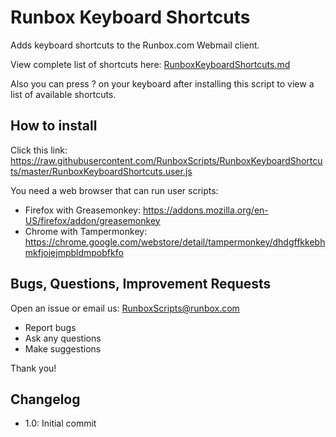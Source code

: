 # Runbox Keyboard Shortcuts

Adds keyboard shortcuts to the Runbox.com Webmail client.

View complete list of shortcuts here: [RunboxKeyboardShortcuts.md](https://github.com/RunboxScripts/RunboxKeyboardShortcuts/blob/master/RunboxKeyboardShortcuts.md)

Also you can press ? on your keyboard after installing this script to view a list of available shortcuts.

## How to install

Click this link: https://raw.githubusercontent.com/RunboxScripts/RunboxKeyboardShortcuts/master/RunboxKeyboardShortcuts.user.js

You need a web browser that can run user scripts:
* Firefox with Greasemonkey: https://addons.mozilla.org/en-US/firefox/addon/greasemonkey
* Chrome with Tampermonkey: https://chrome.google.com/webstore/detail/tampermonkey/dhdgffkkebhmkfjojejmpbldmpobfkfo

## Bugs, Questions, Improvement Requests

Open an issue or email us: RunboxScripts@runbox.com

* Report bugs
* Ask any questions
* Make suggestions

Thank you!

## Changelog

* 1.0: Initial commit
